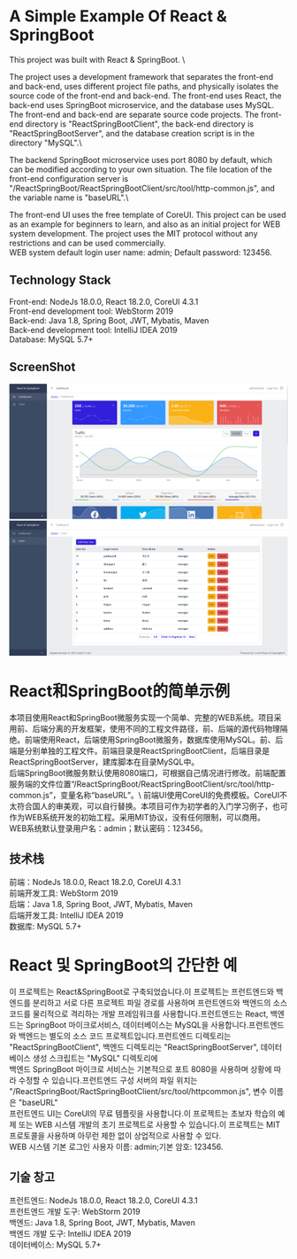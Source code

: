 # A Simple Example Of React & SpringBoot

This project was built with React & SpringBoot. \\

The project uses a development framework that separates the front-end and back-end, uses different project file paths, and physically isolates the source code of the front-end and back-end. The front-end uses React, the back-end uses SpringBoot microservice, and the database uses MySQL. The front-end and back-end are separate source code projects. The front-end directory is "ReactSpringBootClient", the back-end directory is "ReactSpringBootServer", and the database creation script is in the directory "MySQL".\

The backend SpringBoot microservice uses port 8080 by default, which can be modified according to your own situation. The file location of the front-end configuration server is "/ReactSpringBoot/ReactSpringBootClient/src/tool/http-common.js", and the variable name is "baseURL".\

The front-end UI uses the free template of CoreUI. This project can be used as an example for beginners to learn, and also as an initial project for WEB system development. The project uses the MIT protocol without any restrictions and can be used commercially.\
WEB system default login user name: admin; Default password: 123456.

## Technology Stack
Front-end: NodeJs 18.0.0, React 18.2.0, CoreUI 4.3.1\
Front-end development tool: WebStorm 2019\
Back-end: Java 1.8, Spring Boot, JWT, Mybatis, Maven\
Back-end development tool: IntelliJ IDEA 2019\
Database: MySQL 5.7+

## ScreenShot
<img src="ScreenShot/reactspringboot1.png" alt="ScreenShot1">
<img src="ScreenShot/reactspringboot2.png" alt="ScreenShot2">

# React和SpringBoot的简单示例
本项目使用React和SpringBoot微服务实现一个简单、完整的WEB系统。项目采用前、后端分离的开发框架，使用不同的工程文件路径，前、后端的源代码物理隔绝。前端使用React，后端使用SpringBoot微服务，数据库使用MySQL。前、后端是分别单独的工程文件。前端目录是ReactSpringBootClient，后端目录是ReactSpringBootServer，建库脚本在目录MySQL中。\
后端SpringBoot微服务默认使用8080端口，可根据自己情况进行修改。前端配置服务端的文件位置“/ReactSpringBoot/ReactSpringBootClient/src/tool/http-common.js”，变量名称“baseURL”。\\
前端UI使用CoreUI的免费模板。CoreUI不太符合国人的审美观，可以自行替换。本项目可作为初学者的入门学习例子，也可作为WEB系统开发的初始工程。采用MIT协议，没有任何限制，可以商用。\
WEB系统默认登录用户名：admin；默认密码：123456。

## 技术栈
前端：NodeJs 18.0.0, React 18.2.0, CoreUI 4.3.1 \
前端开发工具: WebStorm 2019\
后端：Java 1.8, Spring Boot, JWT, Mybatis, Maven \
后端开发工具: IntelliJ IDEA 2019\
数据库: MySQL 5.7+


# React 및 SpringBoot의 간단한 예
이 프로젝트는 React&SpringBoot로 구축되었습니다.이 프로젝트는 프런트엔드와 백엔드를 분리하고 서로 다른 프로젝트 파일 경로를 사용하며 프런트엔드와 백엔드의 소스 코드를 물리적으로 격리하는 개발 프레임워크를 사용합니다.프런트엔드는 React, 백엔드는 SpringBoot 마이크로서비스, 데이터베이스는 MySQL을 사용합니다.프런트엔드와 백엔드는 별도의 소스 코드 프로젝트입니다.프런트엔드 디렉토리는 "ReactSpringBootClient", 백엔드 디렉토리는 "ReactSpringBootServer", 데이터베이스 생성 스크립트는 "MySQL" 디렉토리에 \
백엔드 SpringBoot 마이크로 서비스는 기본적으로 포트 8080을 사용하며 상황에 따라 수정할 수 있습니다.프런트엔드 구성 서버의 파일 위치는 "/ReactSpringBoot/RactSpringBootClient/src/tool/httpcommon.js", 변수 이름은 "baseURL"\
프런트엔드 UI는 CoreUI의 무료 템플릿을 사용합니다.이 프로젝트는 초보자 학습의 예제 또는 WEB 시스템 개발의 초기 프로젝트로 사용할 수 있습니다.이 프로젝트는 MIT 프로토콜을 사용하며 아무런 제한 없이 상업적으로 사용할 수 있다.\
WEB 시스템 기본 로그인 사용자 이름: admin;기본 암호: 123456.

## 기술 창고
프런트엔드: NodeJs 18.0.0, React 18.2.0, CoreUI 4.3.1\
프런트엔드 개발 도구: WebStorm 2019\
백엔드: Java 1.8, Spring Boot, JWT, Mybatis, Maven\
백엔드 개발 도구: IntelliJ IDEA 2019\
데이터베이스: MySQL 5.7+

